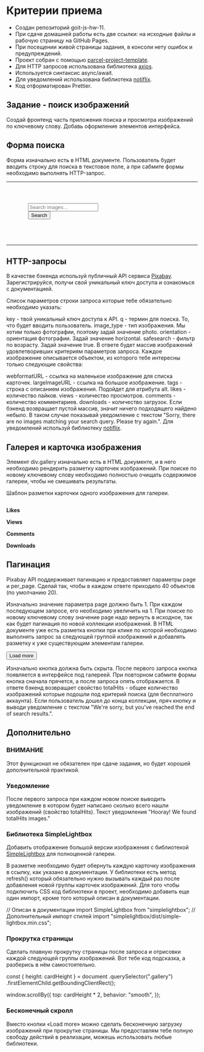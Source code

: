 # Критерии приема 
- Создан репозиторий goit-js-hw-11. 
- При сдаче домашней работы есть две ссылки: на исходные файлы и рабочую страницу на GitHub Pages. 
- При посещении живой страницы задания, в консоли нету ошибок и предупреждений. 
- Проект собран с помощью [parcel-project-template](https://github.com/goitacademy/parcel-project-template). 
- Для HTTP запросов использована библиотека [axios](https://axios-http.com/). 
- Используется синтаксис async/await. 
- Для уведомлений использована библиотека [notiflix](https://github.com/notiflix/Notiflix#readme). 
- Код отформатирован Prettier.

## Задание - поиск изображений

Создай фронтенд часть приложения поиска и просмотра изображений по ключевому слову. Добавь оформление элементов интерфейса.

## Форма поиска

Форма изначально есть в HTML документе. Пользователь будет вводить строку для
поиска в текстовое поле, а при сабмите формы необходимо выполнять HTTP-запрос.
***
   <pre><code>
      <form class="search-form" id="search-form">
        <input
          type="text"
          name="searchQuery"
          autocomplete="off"
          placeholder="Search images..."
        />
        <button type="submit">Search</button>
      </form>
   </code></pre>

***
## HTTP-запросы

В качестве бэкенда используй публичный API сервиса [Pixabay](https://pixabay.com/api/docs/). Зарегистрируйся,
получи свой уникальный ключ доступа и ознакомься с документацией.

Список параметров строки запроса которые тебе обязательно необходимо указать:

key - твой уникальный ключ доступа к API. q - термин для поиска. То, что будет
вводить пользователь. image_type - тип изображения. Мы хотим только фотографии,
поэтому задай значение photo. orientation - ориентация фотографии. Задай
значение horizontal. safesearch - фильтр по возрасту. Задай значение true. В
ответе будет массив изображений удовлетворивших критериям параметров запроса.
Каждое изображение описывается объектом, из которого тебе интересны только
следующие свойства:

webformatURL - ссылка на маленькое изображение для списка карточек.
largeImageURL - ссылка на большое изображение. tags - строка с описанием
изображения. Подойдет для атрибута alt. likes - количество лайков. views -
количество просмотров. comments - количество комментариев. downloads -
количество загрузок. Если бэкенд возвращает пустой массив, значит ничего
подходящего найдено небыло. В таком случае показывай уведомление с текстом
"Sorry, there are no images matching your search query. Please try again.". Для
уведомлений используй библиотеку [notiflix](https://github.com/notiflix/Notiflix#readme).

## Галерея и карточка изображения

Элемент div.gallery изначально есть в HTML документе, и в него необходимо
рендерить разметку карточек изображений. При поиске по новому ключевому слову
необходимо полностью очищать содержимое галереи, чтобы не смешивать результаты.

<div class="gallery">
  <!-- Карточки изображений -->
</div>

Шаблон разметки карточки одного изображения для галереи.

<div class="photo-card">
  <img src="" alt="" loading="lazy" />
  <div class="info">
    <p class="info-item">
      <b>Likes</b>
    </p>
    <p class="info-item">
      <b>Views</b>
    </p>
    <p class="info-item">
      <b>Comments</b>
    </p>
    <p class="info-item">
      <b>Downloads</b>
    </p>
  </div>
</div>

## Пагинация

Pixabay API поддерживает пагинацию и предоставляет параметры page и per_page.
Сделай так, чтобы в каждом ответе приходило 40 объектов (по умолчанию 20).

Изначально значение параметра page должно быть 1. При каждом последующем
запросе, его необходимо увеличить на 1. При поиске по новому ключевому слову
значение page надо вернуть в исходное, так как будет пагинация по новой
коллекции изображений. В HTML документе уже есть разметка кнопки при клике по
которой необходимо выполнять запрос за следующей группой изображений и добавлять
разметку к уже существующим элементам галереи.

<button type="button" class="load-more">Load more</button>

Изначально кнопка должна быть скрыта. После первого запроса кнопка появляется в
интерфейсе под галереей. При повторном сабмите формы кнопка сначала прячется, а
после запроса опять отображается. В ответе бэкенд возвращает свойство
totalHits - общее количество изображений которые подошли под критерий поиска
(для бесплатного аккаунта). Если пользователь дошел до конца коллекции, пряч
кнопку и выводи уведомление с текстом "We're sorry, but you've reached the end
of search results.".

## Дополнительно

### ВНИМАНИЕ

Этот функционал не обязателен при сдаче задания, но будет хорошей дополнительной практикой.

### Уведомление

После первого запроса при каждом новом поиске выводить уведомление в котором будет написано сколько всего нашли изображений (свойство totalHits). Текст уведомления "Hooray! We found totalHits images."

### Библиотека SimpleLightbox

Добавить отображение большой версии изображения с библиотекой [SimpleLightbox](https://simplelightbox.com/) для полноценной галереи.

В разметке необходимо будет обернуть каждую карточку изображения в ссылку, как указано в документации. У библиотеки есть метод refresh() который обязательно нужно вызывать каждый раз после добавления новой группы карточек изображений.
Для того чтобы подключить CSS код библиотеки в проект, необходимо добавить еще один импорт, кроме того который описан в документации.

// Описан в документации import SimpleLightbox from "simplelightbox"; //
Дополнительный импорт стилей import "simplelightbox/dist/simple-lightbox.min.css";

### Прокрутка страницы

Сделать плавную прокрутку страницы после запроса и отрисовки каждой следующей
группы изображений. Вот тебе код подсказка, а разберись в нём самостоятельно.

const { height: cardHeight } = document .querySelector(".gallery")
.firstElementChild.getBoundingClientRect();

window.scrollBy({ top: cardHeight \* 2, behavior: "smooth", });

### Бесконечный скролл

Вместо кнопки «Load more» можно сделать бесконечную загрузку изображений при
прокрутке страницы. Мы предоставлям тебе полную свободу действий в реализации,
можешь использовать любые библиотеки.
